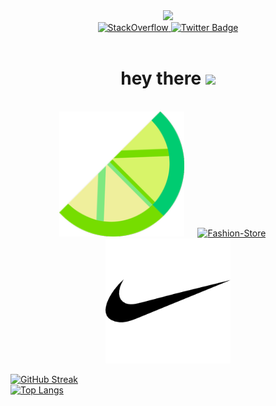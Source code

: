 <div id="header" align="center">
  <img src="https://avatars.githubusercontent.com/u/13975996?v=4" width="100"/>
</div>

<div id="badges" align="center">
  <a href="https://stackoverflow.com/users/1986282/dr-andro" target="_blank">
<img alt="StackOverflow"
src="https://stackoverflow-badge.vercel.app/?userID=1986282" />
</a>
  <a href="https://twitter.com/PankajS1">
    <img src="https://img.shields.io/badge/Twitter-blue?style=for-the-badge&logo=twitter&logoColor=white" alt="Twitter Badge"/>
  </a>
</div>

<div id="header" align="center">
  <img src="https://komarev.com/ghpvc/?username=cyph3rcod3r&style=flat-square&color=blue" alt=""/>
</div>

<h1 align="center">
  hey there
  <img src="https://media.giphy.com/media/hvRJCLFzcasrR4ia7z/giphy.gif" width="30px"/>
</h1>

<div id="repos" align="center">
  <br>
  <a href="https://github.com/cyph3rcod3r/Lemon"><img src="https://github.com/cyph3rcod3r/Lemon/blob/master/app/src/main/res/mipmap-xxxhdpi/ic_launcher.png" alt="Lemon" width="200"></a>
   &emsp;
<a href="https://github.com/cyph3rcod3r/FashionStore"><img src="https://github.com/cyph3rcod3r/FashionStore/blob/master/app/src/main/res/mipmap-xxxhdpi/ic_launcher.png" alt="Fashion-Store" width="200"></a>
 &emsp;
<a href="https://github.com/cyph3rcod3r/Nike-Store"><img src="https://github.com/cyph3rcod3r/Nike-Store/blob/master/app/src/main/res/drawable/nike.png" alt="Nike-Store" width="200"></a>
</div>

[![GitHub Streak](http://github-readme-streak-stats.herokuapp.com?user=cyph3rcod3r&theme=dark&background=000000)](https://git.io/streak-stats)
<br>
[![Top Langs](https://github-readme-stats.vercel.app/api/top-langs/?username=cyph3rcod3r&layout=compact&theme=vision-friendly-dark)](https://github.com/anuraghazra/github-readme-stats)


<!--
**cyph3rcod3r/cyph3rcod3r** is a ✨ _special_ ✨ repository because its `README.md` (this file) appears on your GitHub profile.

Here are some ideas to get you started:

- 🔭 I’m currently working on ...
- 🌱 I’m currently learning ...
- 👯 I’m looking to collaborate on ...
- 🤔 I’m looking for help with ...
- 💬 Ask me about ...
- 📫 How to reach me: ...
- 😄 Pronouns: ...
- ⚡ Fun fact: ...
-->
